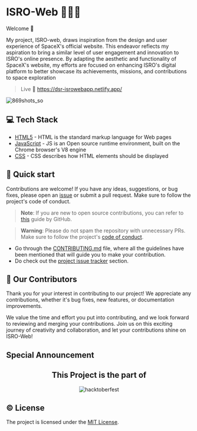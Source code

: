 <h1 align=left> ISRO-Web 🧑🏽‍🚀 </h1>
Welcome 👋

<p>
My project, ISRO-web, draws inspiration from the design and user experience of SpaceX's official website. This endeavor reflects my aspiration to bring a similar level of user engagement and innovation to ISRO's online presence. By adapting the aesthetic and functionality of SpaceX's website, my efforts are focused on enhancing ISRO's digital platform to better showcase its achievements, missions, and contributions to space exploration

> Live 🔗 https://dsr-isrowebapp.netlify.app/

</p>

![869shots_so](https://github.com/dakshsinghrathore/ISRO-web/assets/115932772/3c161c86-8bff-45f3-86f0-ecba595a8165)

## 💻 Tech Stack

- [HTML5](https://developer.mozilla.org/en-US/docs/Glossary/HTML5) - HTML is the standard markup language for Web pages
- [JavaScript](https://tc39.es/) - JS is an Open source runtime environment, built on the Chrome browser's V8 engine
- [CSS](https://developer.mozilla.org/en-US/docs/Web/CSS) - CSS describes how HTML elements should be displayed

## 🚀 Quick start

Contributions are welcome! If you have any ideas, suggestions, or bug fixes, please open an [issue](https://github.com/dakshsinghrathore/ISRO-web/issues/new) or submit a pull request. Make sure to follow the project's code of conduct.

> **Note**: If you are new to open source contributions, you can refer to [this](https://opensource.guide/how-to-contribute/) guide by GitHub.

> **Warning**: Please do not spam the repository with unnecessary PRs. Make sure to follow the project's [code of conduct](/CODE_OF_CONDUCT.md).

- Go through the [CONTRIBUTING.md](https://github.com/dakshsinghrathore/ISRO-web/blob/main/CONTRIBUTING.md) file, where all the guidelines have been mentioned that will guide you to make your contribution.
- Do check out the [project issue tracker](https://github.com/priyankarpal/ProjectsHut/issues) section.

## 🤝 Our Contributors

<!-- <details>
  <summary>Contributors</summary>
    <div>
      <a href="">
      <img src=""/>  // Use contri.rocks to display the contributors
      </a>
    </div>
</details> -->

Thank you for your interest in contributing to our project! We appreciate any contributions, whether it's bug fixes, new features, or documentation improvements.

We value the time and effort you put into contributing, and we look forward to reviewing and merging your contributions. Join us on this exciting journey of creativity and collaboration, and let your contributions shine on ISRO-Web!

## Special Announcement
<div align=center>
  <h2>This Project is the part of</h2>
  <!-- <img alt="hacktoberfest" src="https://raw.githubusercontent.com/GirlScriptSummerOfCode/MentorshipProgram/master/GSsoc%20Type%20Logo%20Black.png#gh-light-mode-only" width=87%> -->
  <img alt="hacktoberfest" src="https://github.com/dakshsinghrathore/ISRO-web/assets/115932772/7bf7edc1-eeee-4e55-82fe-5f756ef7d11c#gh-dark-mode-only"/>
</div>

## ©️ License

The project is licensed under the [MIT License](https://github.com/neelshah2409/Bot-Collection/blob/main/LICENSE).
